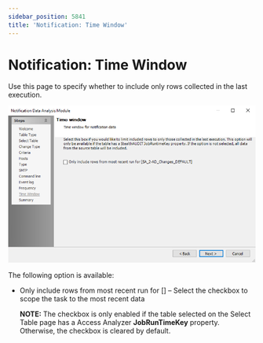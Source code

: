 ```yaml
---
sidebar_position: 5841
title: 'Notification: Time Window'
---
```


# Notification: Time Window

Use this page to specify whether to include only rows collected in the last execution.

![Notification Data Analysis Module wizard Time window page](../../../../../../../static/images/AccessAnalyzer_12.0/Content/Resources/Images/EnterpriseAuditor/Admin/Analysis/Notification/TimeWindow.png "Notification Data Analysis Module wizard Time window page")

The following option is available:

* Only include rows from most recent run for [] – Select the checkbox to scope the task to the most recent data

  **NOTE:** The checkbox is only enabled if the table selected on the Select Table page has a Access Analyzer **JobRunTimeKey** property. Otherwise, the checkbox is cleared by default.